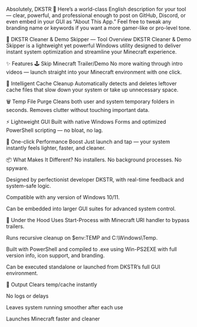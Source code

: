 Absolutely, DKSTR 👑 Here’s a world-class English description for your tool — clear, powerful, and professional enough to post on GitHub, Discord, or even embed in your GUI as “About This App.” Feel free to tweak any branding name or keywords if you want a more gamer-like or pro-level tone.

🧼 DKSTR Cleaner & Demo Skipper — Tool Overview
DKSTR Cleaner & Demo Skipper is a lightweight yet powerful Windows utility designed to deliver instant system optimization and streamline your Minecraft experience.

✨ Features
🕹️ Skip Minecraft Trailer/Demo No more waiting through intro videos — launch straight into your Minecraft environment with one click.

🧠 Intelligent Cache Cleanup Automatically detects and deletes leftover cache files that slow down your system or take up unnecessary space.

🗑️ Temp File Purge Cleans both user and system temporary folders in seconds. Removes clutter without touching important data.

⚡ Lightweight GUI Built with native Windows Forms and optimized PowerShell scripting — no bloat, no lag.

🎯 One-click Performance Boost Just launch and tap — your system instantly feels lighter, faster, and cleaner.

📦 What Makes It Different?
No installers. No background processes. No spyware.

Designed by perfectionist developer DKSTR, with real-time feedback and system-safe logic.

Compatible with any version of Windows 10/11.

Can be embedded into larger GUI suites for advanced system control.

🧪 Under the Hood
Uses Start-Process with Minecraft URI handler to bypass trailers.

Runs recursive cleanup on $env:TEMP and C:\Windows\Temp.

Built with PowerShell and compiled to .exe using Win-PS2EXE with full version info, icon support, and branding.

Can be executed standalone or launched from DKSTR’s full GUI environment.

📁 Output
Clears temp/cache instantly

No logs or delays

Leaves system running smoother after each use

Launches Minecraft faster and cleaner
